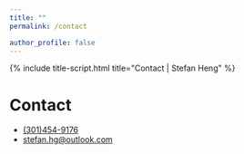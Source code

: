 ```yaml
---
title: ""
permalink: /contact

author_profile: false
---
```

{% include title-script.html title="Contact | Stefan Heng" %}

# Contact

<ul class="contacts__entry-div">
    <li>
        <a href="tel:+13014549176">
            <i class="far fa-phone"></i>
            <span class="label">(301)454-9176</span>
        </a>
    </li>
    <li>
        <a href="mailto:stefan.hg@outlook.com">
            <i class="fas fa-envelope"></i>
            <span class="label">stefan.hg@outlook.com</span>
        </a>
    </li>
</ul>

